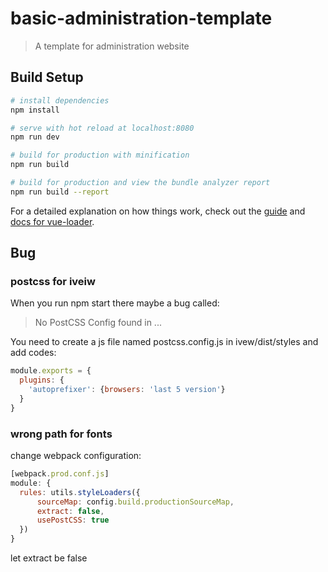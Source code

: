 # basic-administration-template

> A template for administration website

## Build Setup

``` bash
# install dependencies
npm install

# serve with hot reload at localhost:8080
npm run dev

# build for production with minification
npm run build

# build for production and view the bundle analyzer report
npm run build --report
```

For a detailed explanation on how things work, check out the [guide](http://vuejs-templates.github.io/webpack/) and [docs for vue-loader](http://vuejs.github.io/vue-loader).

## Bug
### postcss for iveiw
When you run npm start there maybe a bug called:

> No PostCSS Config found in ...

You need to create a js file named postcss.config.js in ivew/dist/styles and add codes:

``` js
module.exports = {  
  plugins: {  
    'autoprefixer': {browsers: 'last 5 version'}  
  }  
} 
```

### wrong path for fonts

change webpack configuration:

``` js
[webpack.prod.conf.js]
module: {
  rules: utils.styleLoaders({
      sourceMap: config.build.productionSourceMap,
      extract: false,
      usePostCSS: true
  })
}
```

let extract be false
